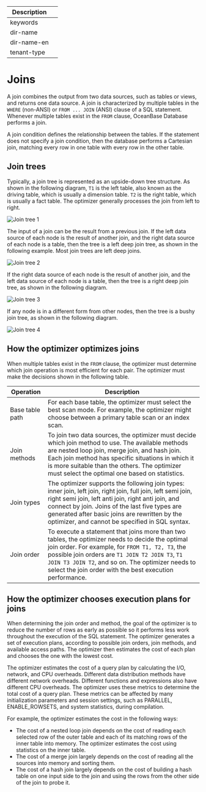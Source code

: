| Description   |                 |
|---------------|-----------------|
| keywords      |                 |
| dir-name      |                 |
| dir-name-en   |                 |
| tenant-type   |                 |

# Joins

A join combines the output from two data sources, such as tables or views, and returns one data source. A join is characterized by multiple tables in the `WHERE` (non-ANSI) or `FROM ... JOIN` (ANSI) clause of a SQL statement. Whenever multiple tables exist in the `FROM` clause, OceanBase Database performs a join.

A join condition defines the relationship between the tables. If the statement does not specify a join condition, then the database performs a Cartesian join, matching every row in one table with every row in the other table.


## Join trees

Typically, a join tree is represented as an upside-down tree structure. As shown in the following diagram, `T1` is the left table, also known as the driving table, which is usually a dimension table. `T2` is the right table, which is usually a fact table. The optimizer generally processes the join from left to right.

![Join tree 1](https://obbusiness-private.oss-cn-shanghai.aliyuncs.com/doc/img/observer-enterprise/V4.2.1/manage/join1.png)

The input of a join can be the result from a previous join. If the left data source of each node is the result of another join, and the right data source of each node is a table, then the tree is a left deep join tree, as shown in the following example. Most join trees are left deep joins.

![Join tree 2](https://obbusiness-private.oss-cn-shanghai.aliyuncs.com/doc/img/observer-enterprise/V4.2.1/manage/join2.png)

If the right data source of each node is the result of another join, and the left data source of each node is a table, then the tree is a right deep join tree, as shown in the following diagram.

![Join tree 3](https://obbusiness-private.oss-cn-shanghai.aliyuncs.com/doc/img/observer-enterprise/V4.2.1/manage/join3.png)

If any node is in a different form from other nodes, then the tree is a bushy join tree, as shown in the following diagram.

![Join tree 4](https://obbusiness-private.oss-cn-shanghai.aliyuncs.com/doc/img/observer-enterprise/V4.2.1/manage/join4.png)

## How the optimizer optimizes joins

When multiple tables exist in the `FROM` clause, the optimizer must determine which join operation is most efficient for each pair. The optimizer must make the decisions shown in the following table.

| Operation | Description |
|---|---|
| Base table path | For each base table, the optimizer must select the best scan mode. For example, the optimizer might choose between a primary table scan or an index scan.  |
| Join methods | To join two data sources, the optimizer must decide which join method to use. The available methods are nested loop join, merge join, and hash join. Each join method has specific situations in which it is more suitable than the others. The optimizer must select the optimal one based on statistics.  |
| Join types | The optimizer supports the following join types: inner join, left join, right join, full join, left semi join, right semi join, left anti join, right anti join, and connect by join. Joins of the last five types are generated after basic joins are rewritten by the optimizer, and cannot be specified in SQL syntax.  |
| Join order | To execute a statement that joins more than two tables, the optimizer needs to decide the optimal join order. For example, for `FROM T1, T2, T3`, the possible join orders are `T1 JOIN T2 JOIN T3`, `T1 JOIN T3 JOIN T2`, and so on. The optimizer needs to select the join order with the best execution performance.  |

## How the optimizer chooses execution plans for joins

When determining the join order and method, the goal of the optimizer is to reduce the number of rows as early as possible so it performs less work throughout the execution of the SQL statement. The optimizer generates a set of execution plans, according to possible join orders, join methods, and available access paths. The optimizer then estimates the cost of each plan and chooses the one with the lowest cost. 

The optimizer estimates the cost of a query plan by calculating the I/O, network, and CPU overheads. Different data distribution methods have different network overheads. Different functions and expressions also have different CPU overheads. The optimizer uses these metrics to determine the total cost of a query plan. These metrics can be affected by many initialization parameters and session settings, such as PARALLEL, ENABLE_ROWSETS, and system statistics, during compilation.

For example, the optimizer estimates the cost in the following ways:

* The cost of a nested loop join depends on the cost of reading each selected row of the outer table and each of its matching rows of the inner table into memory. The optimizer estimates the cost using statistics on the inner table.
* The cost of a merge join largely depends on the cost of reading all the sources into memory and sorting them.
* The cost of a hash join largely depends on the cost of building a hash table on one input side to the join and using the rows from the other side of the join to probe it.